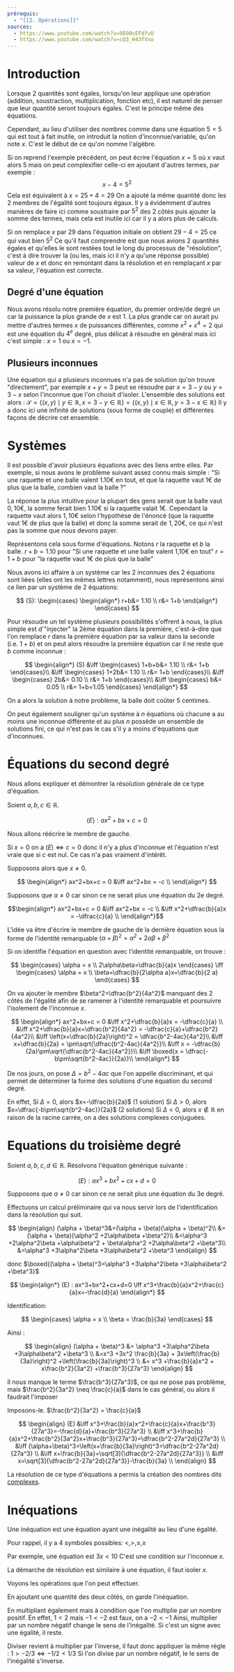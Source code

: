 ```yaml
---
prérequis:
  - "[[2. Opérations]]"
sources:
  - https://www.youtube.com/watch?v=9EO0cEFdfvU
  - https://www.youtube.com/watch?v=cQ3_H43fVxo
---
```

# Introduction
Lorsque 2 quantités sont égales, lorsqu'on leur applique une opération (addition, soustraction, multiplication, fonction etc), il est naturel de penser que leur quantité seront toujours égales.
C'est le principe même des équations.

Cependant, au lieu d'utiliser des nombres comme dans une équation $5=5$ qui est tout à fait inutile, on introduit la notion d'inconnue/variable, qu'on note $x$. C'est le début de ce qu'on nomme l'algèbre.

Si on reprend l'exemple précédent, on peut écrire l'équation $x=5$ où $x$ vaut alors $5$ mais on peut complexifier celle-ci en ajoutant d'autres termes, par exemple :
$$x-4=5^2$$
Cela est équivalent à $x=25+4=29$
On a ajouté la même quantité donc les 2 membres de l'égalité sont toujours égaux.
Il y a évidemment d'autres manières de faire ici comme soustraire par $5^2$ des 2 côtés puis ajouter la somme des termes, mais cela est inutile ici car il y a alors plus de calculs.

Si on remplace $x$ par $29$ dans l'équation initiale on obtient $29-4=25$ ce qui vaut bien $5^2$
Ce qu'il faut comprendre est que nous avions 2 quantités égales et qu'elles le sont restées tout le long du processus de "résolution", c'est à dire trouver la (ou les, mais ici il n'y a qu'une réponse possible) valeur de $x$ et donc en remontant dans la résolution et en remplaçant $x$ par sa valeur, l'équation est correcte.

## Degré d'une équation
Nous avons résolu notre première équation, du premier ordre/de degré un car la puissance la plus grande de $x$ est $1$. La plus grande car on aurait pu mettre d'autres termes $x$ de puissances différentes, comme $x^2+x^4=2$ qui est une équation du $4^e$ degré, plus délicat à résoudre en général mais ici c'est simple : $x=1$ ou $x=-1$.

## Plusieurs inconnues
Une équation qui a plusieurs inconnues n'a pas de solution qu'on trouve "directement", par exemple
$x+y=3$ peut se résoudre par $x=3-y$ ou $y=3-x$ selon l'inconnue que l'on choisit d'isoler.
L'ensemble des solutions est alors : $\mathcal S=\{(x,y) \mid y\in \mathbb{R}, x=3-y \in \mathbb{R} \}=\{(x,y) \mid x\in \mathbb{R}, y=3-x \in \mathbb{R} \}$
Il y a donc ici une infinité de solutions (sous forme de couple) et différentes façons de décrire cet ensemble.

# Systèmes
Il est possible d'avoir plusieurs équations avec des liens entre elles.
Par exemple, si nous avons le problème suivant assez connu mais simple : 
"Si une raquette et une balle valent 1.10€ en tout, et que la raquette vaut 1€ de plus que la balle, combien vaut la balle ?"

La réponse la plus intuitive pour la plupart des gens serait que la balle vaut $0,10€$, la somme ferait bien $1.10€$ si la raquette valait $1€$.
Cependant la raquette vaut alors $1,10€$ selon l'hypothèse de l'énoncé (que la raquette vaut 1€ de plus que la balle) et donc la somme serait de $1,20€$, ce qui n'est pas la somme que nous devons payer.

Représentons cela sous forme d'équations. Notons $r$ la raquette et $b$ la balle.
$r+b=1.10$ pour "Si une raquette et une balle valent 1,10€ en tout"
$r=1+b$ pour "la raquette vaut 1€ de plus que la balle"

Nous avons ici affaire à un système car les 2 inconnues des 2 équations sont liées (elles ont les mêmes lettres notamment), nous représentons ainsi ce lien par un système de 2 équations:

$$
(S):
\begin{cases}
\begin{align*}
r+b&= 1.10 \\
r&= 1+b
\end{align*}
\end{cases}
$$

Pour résoudre un tel système plusieurs possibilités s'offrent à nous, la plus simple est d'"injecter" la 2ème équation dans la première, c'est-à-dire que l'on remplace $r$ dans la première équation par sa valeur dans la seconde (i.e. $1+b$) et on peut alors résoudre la première équation car il ne reste que $b$ comme inconnue :

$$
\begin{align*}
(S) &\iff
\begin{cases}
1+b+b&= 1.10 \\
r&= 1+b
\end{cases}\\
&\iff
\begin{cases}
1+2b&= 1.10 \\
r&= 1+b
\end{cases}\\
&\iff
\begin{cases}
2b&= 0.10 \\
r&= 1+b
\end{cases}\\
&\iff
\begin{cases}
b&= 0.05 \\
r&= 1+b=1.05
\end{cases}
\end{align*}
$$

On a alors la solution à notre problème, la balle doit coûter $5$ centimes.

On peut également souligner qu'un système à $n$ équations où chacune a au moins une inconnue différente et au plus $n$ possède un ensemble de solutions fini, ce qui n'est pas le cas s'il y a moins d'équations que d'inconnues.

# Équations du second degré
Nous allons expliquer et démontrer la résolution générale de ce type d'équation.

Soient $a,b,c\in \mathbb{R}$.

$$
(E):ax^2+bx+c=0
$$

Nous allons réécrire le membre de gauche.

Si $x=0$ on a $(E) \iff c=0$ donc il n'y a plus d'inconnue et l'équation n'est vraie que si $c$ est nul. Ce cas n'a pas vraiment d'intérêt.

Supposons alors que $x\neq 0$.

$$
\begin{align*}
ax^2+bx+c = 0
&\iff ax^2+bx = -c \\
\end{align*}
$$

Supposons que $a \neq 0$ car sinon ce ne serait plus une équation du 2e degré.

$$\begin{align*}
ax^2+bx+c = 0
&\iff ax^2+bx = -c \\
&\iff x^2+\dfrac{b}{a}x = -\dfrac{c}{a} \\
\end{align*}$$

L'idée va être d'écrire le membre de gauche de la dernière équation sous la forme de l'identité remarquable $(\alpha+\beta)^2=\alpha^2+2\alpha\beta+\beta^2$

Si on identifie l'équation en question avec l'identité remarquable, on trouve :

$$
\begin{cases}
\alpha = x \\
2\alpha\beta=\dfrac{b}{a}x
\end{cases}
\iff
\begin{cases}
\alpha = x \\
\beta=\dfrac{b}{2\alpha a}x=\dfrac{b}{2 a}
\end{cases}
$$

On va ajouter le membre $\beta^2=\dfrac{b^2}{4a^2}$ manquant des 2 côtés de l'égalité afin de se ramener à l'identité remarquable et poursuivre l'isolement de l'inconnue $x$.

$$
\begin{align*}
ax^2+bx+c = 0
&\iff x^2+\dfrac{b}{a}x = -\dfrac{c}{a} \\
&\iff x^2+\dfrac{b}{a}x+\dfrac{b^2}{4a^2} = -\dfrac{c}{a}+\dfrac{b^2}{4a^2}\\
&\iff \left(x+\dfrac{b}{2a}\right)^2 = \dfrac{b^2-4ac}{4a^2}\\
&\iff x+\dfrac{b}{2a} = \pm\sqrt{\dfrac{b^2-4ac}{4a^2}}\\
&\iff x = -\dfrac{b}{2a}\pm\sqrt{\dfrac{b^2-4ac}{4a^2}}\\
&\iff \boxed{x = \dfrac{-b\pm\sqrt{b^2-4ac}}{2a}}\\
\end{align*}
$$

De nos jours, on pose $\Delta=b^2-4ac$ que l'on appelle discriminant, et qui permet de déterminer la forme des solutions d'une équation du second degré.

En effet, 
Si $\Delta=0$, alors $x=-\dfrac{b}{2a}$ (1 solution)
Si $\Delta>0$, alors $x=\dfrac{-b\pm\sqrt{b^2-4ac}}{2a}$ (2 solutions)
Si $\Delta < 0$, alors $x\not\in \mathbb{R}$ en raison de la racine carrée, on a des solutions complexes conjuguées.

# Equations du troisième degré
Soient $a,b,c,d \in \mathbb{R}$.
Résolvons l'équation générique suivante :

$$
(E) : ax^3+bx^2+cx+d=0
$$

Supposons que $a \neq 0$ car sinon ce ne serait plus une équation du 3e degré.

Effectuons un calcul préliminaire qui va nous servir lors de l'identification dans la résolution qui suit.

$$
\begin{align}
(\alpha + \beta)^3&=(\alpha + \beta)(\alpha + \beta)^2\\
&=(\alpha + \beta)(\alpha^2 +2\alpha\beta +\beta^2)\\
&=\alpha^3 +2\alpha^2\beta +\alpha\beta^2 + \beta\alpha^2 +2\alpha\beta^2 +\beta^3\\
&=\alpha^3 +3\alpha^2\beta +3\alpha\beta^2 +\beta^3
\end{align}
$$

donc $\boxed{(\alpha + \beta)^3=\alpha^3 +3\alpha^2\beta +3\alpha\beta^2 +\beta^3}$

$$
\begin{align*}
(E) : ax^3+bx^2+cx+d=0 \iff x^3+\frac{b}{a}x^2+\frac{c}{a}x=-\frac{d}{a}
\end{align*}
$$

Identification:

$$
\begin{cases}
\alpha = x \\
\beta = \frac{b}{3a}
\end{cases}
$$

Ainsi :

$$
\begin{align}
(\alpha + \beta)^3 &= \alpha^3 +3\alpha^2\beta +3\alpha\beta^2 +\beta^3 \\
&=x^3 +3x^2 \frac{b}{3a} + 3x\left(\frac{b}{3a}\right)^2 +\left(\frac{b}{3a}\right)^3 \\
&= x^3 +\frac{b}{a}x^2 + x\frac{b^2}{3a^2} +\frac{b^3}{27a^3}
\end{align}
$$

Il nous manque le terme $\frac{b^3}{27a^3}$, ce qui ne pose pas problème, mais $\frac{b^2}{3a^2} \neq \frac{c}{a}$ dans le cas général, ou alors il faudrait l'imposer

Imposons-le.
$\frac{b^2}{3a^2} = \frac{c}{a}$

$$
\begin{align}
(E) &\iff x^3+\frac{b}{a}x^2+\frac{c}{a}x+\frac{b^3}{27a^3}=-\frac{d}{a}+\frac{b^3}{27a^3} \\
&\iff x^3+\frac{b}{a}x^2+\frac{b^2}{3a^2}x+\frac{b^3}{27a^3}=\dfrac{b^2-27a^2d}{27a^3} \\
&\iff (\alpha+\beta)^3=\left(x+\frac{b}{3a}\right)^3=\dfrac{b^2-27a^2d}{27a^3} \\
&\iff x+\frac{b}{3a}=\sqrt[3]{\dfrac{b^2-27a^2d}{27a^3}} \\
&\iff x=\sqrt[3]{\dfrac{b^2-27a^2d}{27a^3}}-\frac{b}{3a} \\
\end{align}
$$

La résolution de ce type d'équations a permis la création des nombres dits [complexes](9.%20Complexes.md).

# Inéquations
Une inéquation est une équation ayant une inégalité au lieu d'une égalité.

Pour rappel, il y a 4 symboles possibles: $<,>,\leq,\geq$

Par exemple, une équation est $3x<10$
C'est une condition sur l'inconnue $x$.

La démarche de résolution est similaire à une équation, il faut isoler $x$.

Voyons les opérations que l'on peut effectuer.

En ajoutant une quantité des deux côtés, on garde l'inéquation.

En multipliant également mais à condition que l'on multiplie par un nombre positif.
En effet, $1<2$ mais $-1<-2$ est faux, on a $-2<-1$
Ainsi, multiplier par un nombre négatif change le sens de l'inégalité.
Si c'est un signe avec une égalité, il reste.

Diviser revient à multiplier par l'inverse, il faut donc appliquer la même règle :
$1>-2/3 \iff -1/2<1/3$
Si l'on divise par un nombre négatif, le le sens de l'inégalité s'inverse.